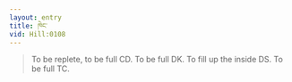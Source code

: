 ```yaml
---
layout: entry
title: ཁེང་
vid: Hill:0108
---
```

> To be replete, to be full CD. To be full DK. To fill up the inside DS. To be full TC.
